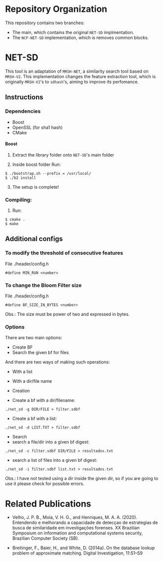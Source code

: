 # Repository Organization

This repository contains two branches:
- The main, which contains the original `NET-SD` implmentation.
- The `NCF-NET-SD` implementation, which is removes common blocks.

# NET-SD
This tool is an adaptation of `MRSH-NET`, a similarity search tool based on `MRSH-V2`. This implementation changes the feature extraction tool, which is originally `MRSH-V2`'s to `sdhash`'s, aiming to improve its perfomance.

## Instructions

### Dependencies
- Boost
- OpenSSL (for sha1 hash)
- CMake

#### Boost
1. Extract the library folder onto `NET-SD`'s main folder
 
2. Inside boost folder Run:
```
$ ./bootstrap.sh --prefix = /usr/local/  
$ ./b2 install
```
3. The setup is complete!


### Compiling:
1.  Run:
```  
$ cmake .
$ make
```
## Additional configs
### To modify the threshold of consecutive features  
File ./header/config.h  
```
#define MIN_RUN <number>
```
### To change the Bloom Filter size
File ./header/config.h  
```
#define BF_SIZE_IN_BYTES <number>
```
Obs.: The size must be power of two and expressed in bytes.

### Options 
There are two main options:
- Create BF 
- Search the given bf for files

And there are two ways of making such operations:
- With a list 
- With a dir/file name

- Creation
 - Create a bf with a dir/filename:
 ```
 ./net_sd -g DIR/FILE > filter.sdbf
 ```

 - Create a bf with a list:
 ```
 ./net_sd -d LIST.TXT > filter.sdbf
 ```
- Search
 - search a file/dir into a given bf digest:
 ```
 ./net_sd -c filter.sdbf DIR/FILE > resultados.txt
 ```
 - search a list of files into a given bf digest:
 ```
 ./net_sd -i filter.sdbf list.txt > resultados.txt
 ```

Obs.: I have not tested using a dir inside the given dir, so if you are going to use it please check for possible errors.


# Related Publications
- Velho, J. P. B., Moia, V. H. G., and Henriques, M. A. A. (2020). Entendendo e melhorando
a capacidade de detecçao de estrategias de busca de similaridade em investigações
forenses. XX Brazilian Symposium on information and computational systems security,
Brazilian Computer Society (SB).

- Breitinger, F., Baier, H., and White, D. (2014a). On the database lookup problem of
approximate matching. Digital Investigation, 11:S1–S9
